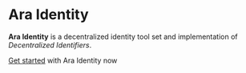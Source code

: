 Ara Identity
============

**Ara Identity** is a decentralized identity tool set and implementation of
_Decentralized Identifiers_.

[Get started](ara-identity/getting-started.md) with Ara Identity now
